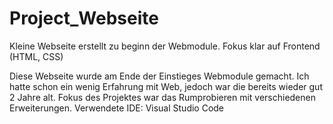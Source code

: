 # Project_Webseite
Kleine Webseite erstellt zu beginn der Webmodule. Fokus klar auf Frontend (HTML, CSS)

Diese Webseite wurde am Ende der Einstieges Webmodule gemacht. Ich hatte schon ein wenig Erfahrung mit Web, jedoch war die bereits wieder gut 2 Jahre alt.
Fokus des Projektes war das Rumprobieren mit verschiedenen Erweiterungen.
Verwendete IDE: Visual Studio Code

